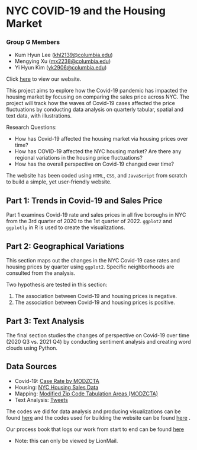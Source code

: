 # NYC COVID-19 and the Housing Market

### Group G Members
* Kum Hyun Lee (khl2139@columbia.edu)
* Mengying Xu (mx2238@columbia.edu)
* Yi Hyun Kim (yk2906@columbia.edu)

Click [here](https://2hyunie.github.io/qmss-dv-group-g/index.html) to view our website.

This project aims to explore how the Covid-19 pandemic has impacted the housing market by focusing on comparing the sales price across NYC. The project will track how the waves of Covid-19 cases affected the price fluctuations by conducting data analysis on quarterly tabular, spatial and text data, with illustrations.

Research Questions:
* How has Covid-19 affected the housing market via housing prices over time?
* How has COVID-19 affected the NYC housing market? Are there any regional variations in the housing price fluctuations?
* How has the overall perspective on Covid-19 changed over time?

The website has been coded using `HTML`, `CSS`, and `JavaScript` from scratch to build a simple, yet user-friendly website.

## Part 1: Trends in Covid-19 and Sales Price

Part 1 examines Covid-19 rate and sales prices in all five boroughs in NYC from the 3rd quarter of 2020 to the 1st quarter of 2022. `ggplot2` and `ggplotly` in R is used to create the visualizations.

## Part 2: Geographical Variations

This section maps out the changes in the NYC Covid-19 case rates and housing prices by quarter using `ggplot2`. Specific neighborhoods are consulted from the analysis.

Two hypothesis are tested in this section:

1. The association between Covid-19 and housing prices is negative.
2. The association between Covid-19 and housing prices is positive.

## Part 3: Text Analysis

The final section studies the changes of perspective on Covid-19 over time (2020 Q3 vs. 2021 Q4) by conducting sentiment analysis and creating word clouds using Python.

## Data Sources

* Covid-19: [Case Rate by MODZCTA](https://github.com/nychealth/coronavirus-data/blob/master/trends/caserate-by-modzcta.csv)
* Housing: [NYC Housing Sales Data](https://www1.nyc.gov/site/finance/taxes/property-annualized-sales-update.page)
* Mapping: [Modified Zip Code Tabulation Areas (MODZCTA)](https://data.cityofnewyork.us/Health/Modified-Zip-Code-Tabulation-Areas-MODZCTA-/pri4-ifjk)
* Text Analysis: [Tweets](https://github.com/QMSS-G5063-2022/Group_G_Covid_Housing_Prices/tree/main/Part3_data)

The codes we did for data analysis and producing visualizations can be found [here](https://github.com/QMSS-G5063-2022/Group_G_Covid_Housing_Prices/tree/main/Codes) and the codes used for building the website can be found [here](https://github.com/2hyunie/qmss-dv-group-g) .

Our process book that logs our work from start to end can be found [here](https://docs.google.com/document/d/1xeExYWJWVvAeyePif__lbE5q5tvxCoxBYs8WfAIuTLs/edit?usp=sharing)
- Note: this can only be viewed by LionMail.
